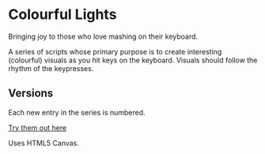 Colourful Lights
===============

Bringing joy to those who love mashing on their keyboard.  

A series of scripts whose primary purpose is to create interesting (colourful) visuals as you hit keys on the keyboard. Visuals should follow the rhythm of the keypresses.


Versions
---------------
Each new entry in the series is numbered.
  
  

[Try them out here](http://ohoh.byethost7.com/program_colourfullights.html)  
  
  


Uses HTML5 Canvas.
